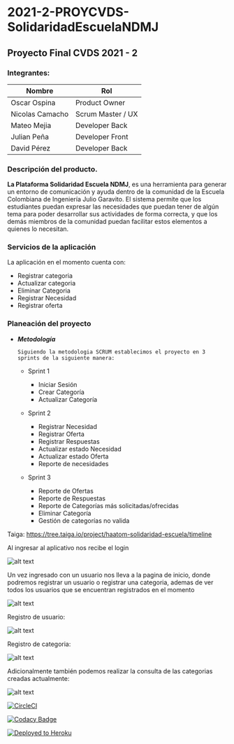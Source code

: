 # 2021-2-PROYCVDS-SolidaridadEscuelaNDMJ
## Proyecto Final CVDS 2021 - 2
### Integrantes: 

|     Nombre    |     Rol         |
|--------------|------------- |
|Oscar Ospina	|Product Owner    |
|Nicolas Camacho |Scrum Master / UX   
|Mateo Mejia |Developer Back   |
|Julian Peña |Developer Front |
|David Pérez |Developer Back  |


### Descripción del producto.

**La Plataforma Solidaridad Escuela NDMJ**, es una herramienta para generar un entorno de comunicación y ayuda dentro de la comunidad de la Escuela Colombiana de Ingeniería Julio Garavito. El sistema permite que los estudiantes puedan expresar las necesidades que puedan tener de algún tema para poder desarrollar sus actividades de forma correcta, y que los demás miembros de la comunidad puedan facilitar estos elementos a quienes lo necesitan.

### Servicios de la aplicación

La aplicación en el momento cuenta con:

- Registrar categoria
- Actualizar categoria
- Eliminar Categoria
- Registrar Necesidad
- Registrar oferta

### Planeación del proyecto

+ **_Metodología_**
  
      Siguiendo la metodologia SCRUM establecimos el proyecto en 3 sprints de la siguiente manera:
     
     * Sprint 1
        - Iniciar Sesión
        - Crear Categoría
        - Actualizar Categoría
       
        
        
     * Sprint 2
        - Registrar Necesidad
        - Registrar Oferta
        - Registrar Respuestas
        - Actualizar estado Necesidad
        - Actualizar estado Oferta
        - Reporte de necesidades
        

     * Sprint 3
        - Reporte de Ofertas
        - Reporte de Respuestas
        - Reporte de Categorías más solicitadas/ofrecidas
        - Eliminar Categoría
        - Gestión de categorías no valida


Taiga: https://tree.taiga.io/project/haatom-solidaridad-escuela/timeline

Al ingresar al aplicativo nos recibe el login

![alt text](https://github.com/2021-2-PROYCVDS-SolidaridadNMDJ/NDMJ/blob/main/Resources/login.png)

Un vez ingresado con un usuario nos lleva a la pagina de inicio, donde podremos registrar un usuario o registrar una categoria, ademas de ver todos los usuarios que se encuentran registrados en el momento

![alt text](https://github.com/2021-2-PROYCVDS-SolidaridadNMDJ/NDMJ/blob/main/Resources/Inicio.PNG)

Registro de usuario:

![alt text](https://github.com/2021-2-PROYCVDS-SolidaridadNMDJ/NDMJ/blob/main/Resources/signup.png)

Registro de categoria:

![alt text](https://github.com/2021-2-PROYCVDS-SolidaridadNMDJ/NDMJ/blob/main/Resources/RegistrarCategoria.png)

Adicionalmente también podemos realizar la consulta de las categorias creadas actualmente:

![alt text](https://github.com/2021-2-PROYCVDS-SolidaridadNMDJ/NDMJ/blob/main/Resources/ConsultarCategoria.png)



[![CircleCI](https://circleci.com/gh/Haatom/2021-2-PROYCVDS-SolidaridadEscuelaNDMJ/tree/circleci-project-setup.svg?style=svg)](https://circleci.com/gh/Haatom/2021-2-PROYCVDS-SolidaridadEscuelaNDMJ/tree/circleci-project-setup)

[![Codacy Badge](https://app.codacy.com/project/badge/Grade/6e39c0396c184463896b81ef62219441)](https://www.codacy.com/gh/2021-2-PROYCVDS-SolidaridadNMDJ/NDMJ/dashboard?utm_source=github.com&amp;utm_medium=referral&amp;utm_content=2021-2-PROYCVDS-SolidaridadNMDJ/NDMJ&amp;utm_campaign=Badge_Grade)

[![Deployed to Heroku](https://www.herokucdn.com/deploy/button.png)](https://solidaridadescuelandmj.herokuapp.com/)




